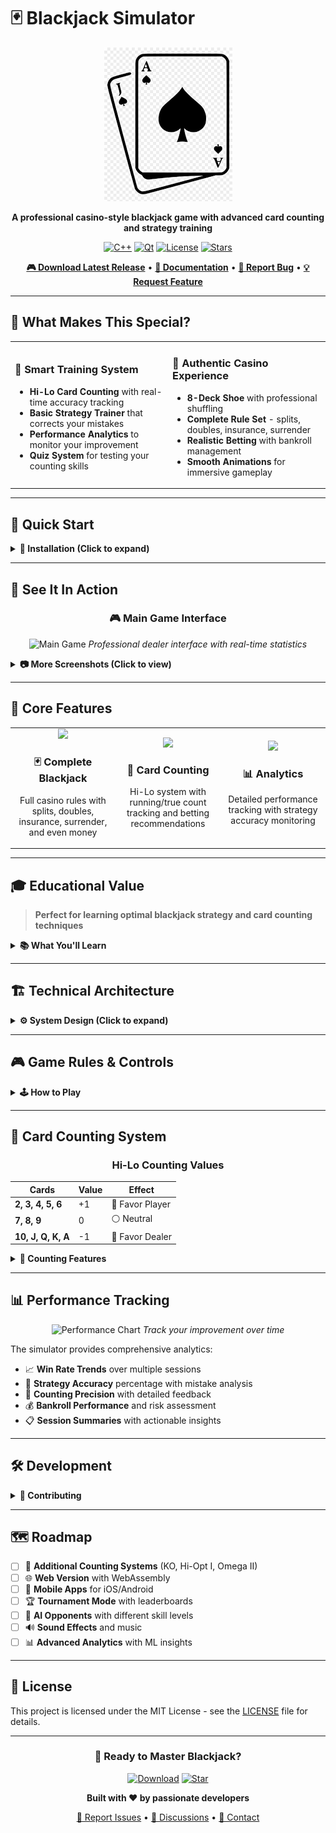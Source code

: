 # 🃏 Blackjack Simulator

<div align="center">

![Blackjack Logo](https://github.com/Mesa112/blackJack/blob/main/images/images.png)

**A professional casino-style blackjack game with advanced card counting and strategy training**

[![C++](https://img.shields.io/badge/C%2B%2B-17-blue?style=for-the-badge&logo=cplusplus)](https://isocpp.org/)
[![Qt](https://img.shields.io/badge/Qt-6.0+-41CD52?style=for-the-badge&logo=qt)](https://www.qt.io/)
[![License](https://img.shields.io/badge/License-MIT-yellow?style=for-the-badge)](LICENSE)
[![Stars](https://img.shields.io/github/stars/yourusername/blackjack-simulator?style=for-the-badge)](https://github.com/yourusername/blackjack-simulator/stargazers)

[**🎮 Download Latest Release**](https://github.com/yourusername/blackjack-simulator/releases/latest) • [**📖 Documentation**](docs/) • [**🐛 Report Bug**](https://github.com/yourusername/blackjack-simulator/issues) • [**💡 Request Feature**](https://github.com/yourusername/blackjack-simulator/issues)

</div>

---

## 🎯 What Makes This Special?

<table>
<tr>
<td width="50%">

### 🧠 **Smart Training System**
- **Hi-Lo Card Counting** with real-time accuracy tracking
- **Basic Strategy Trainer** that corrects your mistakes
- **Performance Analytics** to monitor your improvement
- **Quiz System** for testing your counting skills

</td>
<td width="50%">

### 🎲 **Authentic Casino Experience**
- **8-Deck Shoe** with professional shuffling
- **Complete Rule Set** - splits, doubles, insurance, surrender
- **Realistic Betting** with bankroll management
- **Smooth Animations** for immersive gameplay

</td>
</tr>
</table>

---

## 🚀 Quick Start

<details>
<summary><b>🔧 Installation (Click to expand)</b></summary>

### Prerequisites
```bash
# Install Qt (Ubuntu/Debian)
sudo apt-get install qt6-base-dev qt6-tools-dev

# Install Qt (macOS)
brew install qt@6

# Install Qt (Windows)
# Download from https://www.qt.io/download
```

### Build & Run
```bash
git clone https://github.com/yourusername/blackjack-simulator.git
cd blackjack-simulator
qmake Blackjack.pro
make
./Blackjack
```

</details>

---

## 📸 See It In Action

<div align="center">

### 🎮 Main Game Interface
![Main Game](screenshots/main-game.png)
*Professional dealer interface with real-time statistics*

</div>

<details>
<summary><b>📷 More Screenshots (Click to view)</b></summary>

| Card Counting Training | Split Hands Management | Statistics Dashboard |
|------------------------|------------------------|---------------------|
| ![Counting](screenshots/counting.png) | ![Split](screenshots/split.png) | ![Stats](screenshots/stats.png) |
| *Hi-Lo system with accuracy tracking* | *Advanced split hand gameplay* | *Comprehensive performance analytics* |

</details>

---

## 🎯 Core Features

<table>
<tr>
<td align="center" width="33%">
<img src="https://img.icons8.com/color/96/000000/playing-cards.png" width="80"/>

### 🃏 **Complete Blackjack**
Full casino rules with splits, doubles, insurance, surrender, and even money
</td>
<td align="center" width="33%">
<img src="https://img.icons8.com/color/96/000000/brain.png" width="80"/>

### 🧠 **Card Counting**
Hi-Lo system with running/true count tracking and betting recommendations
</td>
<td align="center" width="33%">
<img src="https://img.icons8.com/color/96/000000/statistics.png" width="80"/>

### 📊 **Analytics**
Detailed performance tracking with strategy accuracy monitoring
</td>
</tr>
</table>

---

## 🎓 Educational Value

> **Perfect for learning optimal blackjack strategy and card counting techniques**

<details>
<summary><b>📚 What You'll Learn</b></summary>

- **Card Counting Fundamentals**: Master the Hi-Lo system with guided practice
- **Basic Strategy Mastery**: Learn mathematically optimal decisions for every situation
- **Bankroll Management**: Understand proper betting strategies and risk control
- **Game Mathematics**: Explore the statistical foundations behind blackjack
- **Real-time Decision Making**: Practice under realistic casino conditions

</details>

---

## 🏗️ Technical Architecture

<details>
<summary><b>⚙️ System Design (Click to expand)</b></summary>

```
🎮 BlackjackSimulator/
├── 🃏 Core Game Logic
│   ├── Card.h/cpp              # Card representation
│   ├── Deck.h/cpp              # 8-deck shoe management
│   ├── Hand.h/cpp              # Hand evaluation
│   ├── Player.h/cpp            # Player actions
│   └── Dealer.h/cpp            # Dealer behavior
├── 🎯 Game Engine
│   ├── GameEngine.h/cpp        # Main game controller
│   ├── SplitHand.h/cpp         # Split hand logic
│   └── Stats.h/cpp             # Statistics tracking
├── 🧠 Training Systems
│   ├── Counting.h/cpp          # Card counting algorithms
│   └── BasicStrategy.h/cpp     # Strategy analysis
└── 🎨 User Interface
    ├── BlackjackGUI.h/cpp      # Qt interface
    └── CardImageManager.h/cpp  # Visual components
```

**Tech Stack:**
- **Language**: C++17
- **GUI Framework**: Qt 6.x
- **Build System**: qmake/CMake
- **Platforms**: Windows, macOS, Linux

</details>

---

## 🎮 Game Rules & Controls

<details>
<summary><b>🕹️ How to Play</b></summary>

### Basic Controls
| Action | Description |
|--------|-------------|
| **Hit** | Take another card |
| **Stand** | Keep current total |
| **Double Down** | Double bet, take one card |
| **Split** | Split matching pairs |
| **Surrender** | Forfeit half your bet |
| **Insurance** | Side bet when dealer shows Ace |

### Casino Rules
- Dealer hits on soft 17
- Blackjack pays 3:2
- Double down on any two cards
- Split pairs up to 4 hands
- Insurance pays 2:1
- Surrender returns half bet

</details>

---

## 🎯 Card Counting System

<div align="center">

### Hi-Lo Counting Values

| Cards | Value | Effect |
|-------|-------|--------|
| **2, 3, 4, 5, 6** | +1 | 🔴 Favor Player |
| **7, 8, 9** | 0 | ⚪ Neutral |
| **10, J, Q, K, A** | -1 | 🔵 Favor Dealer |

</div>

<details>
<summary><b>🧮 Counting Features</b></summary>

- **Running Count**: Real-time count maintenance
- **True Count**: Adjusted for remaining decks  
- **Betting Advice**: Recommended bet sizing
- **Accuracy Tracking**: Monitor counting precision
- **Quiz Mode**: Test your skills with random challenges

</details>

---

## 📊 Performance Tracking

<div align="center">

![Performance Chart](screenshots/performance-chart.png)
*Track your improvement over time*

</div>

The simulator provides comprehensive analytics:

- 📈 **Win Rate Trends** over multiple sessions
- 🎯 **Strategy Accuracy** percentage with mistake analysis  
- 🧠 **Counting Precision** with detailed feedback
- 💰 **Bankroll Performance** and risk assessment
- 📋 **Session Summaries** with actionable insights

---

## 🛠️ Development

<details>
<summary><b>👥 Contributing</b></summary>

We welcome contributions! Here's how:

1. 🍴 **Fork** the repository
2. 🌿 **Create** your feature branch (`git checkout -b feature/amazing-feature`)
3. 💾 **Commit** your changes (`git commit -m 'Add amazing feature'`)
4. 📤 **Push** to the branch (`git push origin feature/amazing-feature`)
5. 🔄 **Open** a Pull Request

### Development Setup
```bash
# Install development tools
sudo apt-get install qt6-base-dev qt6-tools-dev cmake

# Build in debug mode
qmake CONFIG+=debug
make

# Run tests (if available)
make test
```

</details>

---

## 🗺️ Roadmap

- [ ] 🎯 **Additional Counting Systems** (KO, Hi-Opt I, Omega II)
- [ ] 🌐 **Web Version** with WebAssembly
- [ ] 📱 **Mobile Apps** for iOS/Android
- [ ] 🏆 **Tournament Mode** with leaderboards
- [ ] 🤖 **AI Opponents** with different skill levels
- [ ] 🔊 **Sound Effects** and music
- [ ] 📊 **Advanced Analytics** with ML insights

---

## 📄 License

This project is licensed under the MIT License - see the [LICENSE](LICENSE) file for details.

---

<div align="center">

### 🎲 Ready to Master Blackjack?

[![Download](https://img.shields.io/badge/Download-Latest%20Release-success?style=for-the-badge&logo=download)](https://github.com/yourusername/blackjack-simulator/releases/latest)
[![Star](https://img.shields.io/badge/⭐-Star%20This%20Repo-yellow?style=for-the-badge)](https://github.com/yourusername/blackjack-simulator)

**Built with ❤️ by passionate developers**

[🐛 Report Issues](https://github.com/yourusername/blackjack-simulator/issues) • [💬 Discussions](https://github.com/yourusername/blackjack-simulator/discussions) • [📧 Contact](mailto:your.email@example.com)

</div>

